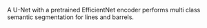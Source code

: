 A U-Net with a pretrained EfficientNet encoder performs multi class semantic segmentation for lines and barrels.
